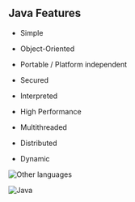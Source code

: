 ## Java Features

* Simple

* Object-Oriented

* Portable / Platform independent

* Secured

* Interpreted

* High Performance

* Multithreaded

* Distributed

* Dynamic

![Other languages](https://github.com/jsouzadev/java-fundamentals-wiki/blob/master/.gitbook/assets/comparative-platform-1.jpg)

![Java](https://github.com/jsouzadev/java-fundamentals-wiki/blob/master/.gitbook/assets/comparative-platform-2.jpg)
